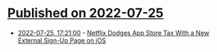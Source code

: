 # [Published on 2022-07-25](index.md)

* [2022-07-25, 17:21:00](https://apple.slashdot.org/story/22/07/25/1438201/netflix-dodges-app-store-tax-with-a-new-external-sign-up-page-on-ios?utm_source=rss1.0mainlinkanon&utm_medium=feed) - [Netflix Dodges App Store Tax With a New External Sign-Up Page on iOS](https://apple.slashdot.org/story/22/07/25/1438201/netflix-dodges-app-store-tax-with-a-new-external-sign-up-page-on-ios?utm_source=rss1.0mainlinkanon&utm_medium=feed)
